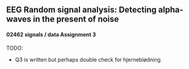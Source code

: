 ## EEG Random signal analysis: Detecting alpha-waves in the present of noise
#### 02462 signals / data Assignment 3
TODO:
- Q3 is written but perhaps double check for hjerneblødning
